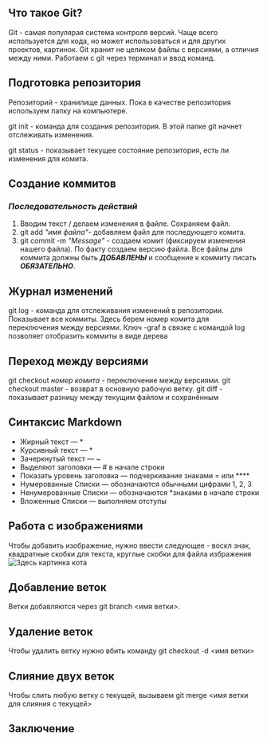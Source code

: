 ## Что такое Git?
Git - самая популярая система контроля версий. Чаще всего используется для кода, но может использоваться и для других проектов, картинок.
Git хранит не целиком файлы с версиями, а отличия между ними.
Работаем с git через терминал и ввод команд.

## Подготовка репозитория
Репозиторий - хранилище данных. Пока в качестве репозитория используем папку на компьютере.

git init - команда для создания репозитория. В этой папке git начнет отслеживать изменения.

git status - показывает текущее состояние репозитория, есть ли изменения для комита.

## Создание коммитов
### *Последовательность действий*
1. Вводим текст / делаем изменения в файле. Сохраняем файл.
2. git add *"имя файла"*- добавляем файл для последующего комита.
3. git commit -m *"Message"* - создаем комит (фиксируем изменения нашего файла). По факту создаем версию файла.
Все файлы для коммита должны быть ***ДОБАВЛЕНЫ*** и сообщение к коммиту писать ***ОБЯЗАТЕЛЬНО***.

## Журнал изменений
git log - команда для отслеживания изменений в репозитории. Показывает все коммиты. Здесь берем номер комита для переключения между версиями.
Ключ -graf в связке с командой log позволяет отобразить коммиты в виде дерева

## Переход между версиями
git checkout *номер комита* - переключение между версиями.
git checkout master - возврат в основную рабочую ветку.
git diff - показывает разницу между текущим файлом и сохранённым

## Синтаксис Markdown
* Жирный текст — *
* Курсивный текст — *
* Зачеркнутый текст — ~
* Выделяют заголовки — # в начале строки
* Показать уровень заголовка — подчеркивание знаками = или ****
* Нумерованные Списки — обозначаются обычными цифрами 1, 2, 3
* Ненумерованные Списки — обозначаются *знаками в начале строки
* Вложенные Списки — выполняем отступы

## Работа с изображениями
Чтобы добавить изображение, нужно ввести следующее - воскл знак, квадратные скобки для текста, круглые скобки для файла избражения ![Здесь картинка кота](Cat.jpg)

## Добавление веток
Ветки добавляются через git branch <имя ветки>.

## Удаление веток
Чтобы удалить ветку нужно вбить команду git checkout -d <имя ветки>

## Слияние двух веток
Чтобы слить любую ветку с текущей, вызываем git merge <имя ветки для слияния с текущей>

## Заключение
